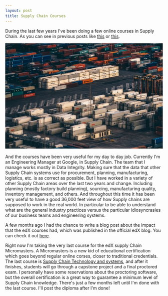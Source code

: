 ```yaml
---
layout: post
title: Supply Chain Courses
---
```



During the last few years I've been doing a few online courses in Supply Chain. As you can see in previous posts like [this](http://www.javiertordable.com/supply-chain-design-course/) or [this](http://www.javiertordable.com/supply-chain-micromaster/).

![](/images/igor-ovsyannykov-151127.jpg)

And the courses have been very useful for my day to day job. Currently I'm an Engineering Manager at Google, in Supply Chain. The team that I manage works mostly in Data Integrity. Making sure that the data that other Supply Chain systems use for procurement, planning, manufacturing, logistics, etc. is as correct as possible. But I have worked in a variety of other Supply Chain areas over the last two years and change. Including planning (mostly factory build planning), sourcing, manufacturing quality, inventory management, and others. And throughout this time it has been very useful to have a good 36,000 feet view of how Supply chains are supposed to work in the real world. In particular to be able to understand what are the general industry practices versus the particular idiosyncrasies of our business teams and engineering systems.

A few months ago I had the chance to write a blog post about the impact that the edX courses had, which was published in the official edX blog. You can check it out [here](http://blog.edx.org/javier-widening-perspective-of-googles-supply-chain).

Right now I'm taking the very last course for the edX supply Chain Micromasters. A Micromasters is a new kid of educational certification which goes beyond regular online corses, closer to traditional credentials. The last course is [Supply Chain Technology and systems](https://www.edx.org/course/supply-chain-technology-systems-mitx-ctl-sc4x-0), and after it finishes, students will go through a capstone project and a final proctored exam. I personally have some reservations about the proctoring software, but the overall certification is a great way to guarantee a minimum level of Supply Chain knowledge. There's just a few months left until I'm done with the last course. I'll post the diploma after I'm done!
